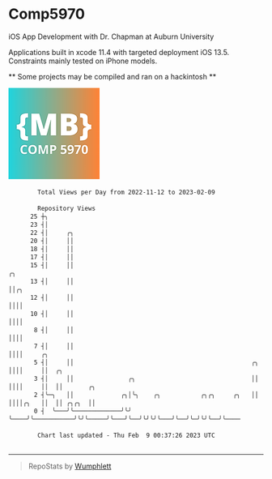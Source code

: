 # Comp5970
iOS App Development with Dr. Chapman at Auburn University

Applications built in xcode 11.4 with targeted deployment iOS 13.5.
Constraints mainly tested on iPhone models.

** Some projects may be compiled and ran on a hackintosh **

![App Icon](https://github.com/MatthewBentz/Comp5970/blob/master/Assignment1a-mlb0119/Assignment1a-mlb0119/Assets.xcassets/AppIcon.appiconset/180.png)

```
        Total Views per Day from 2022-11-12 to 2023-02-09

        Repository Views
      25 ┼╮
      23 ┤│
      22 ┤│     ╭╮
      20 ┤│     ││
      18 ┤│     ││
      17 ┤│     ││
      15 ┤│     ││                                                     ╭╮
      13 ┤│     ││                                                     ││╭╮
      12 ┤│     ││                                                     ││││
      10 ┤│     ││                                                     ││││
       8 ┤│     ││                                                     ││││
       7 ┤│     ││                                                     ││││     ╭╮
       5 ┤│     ││                                                 ╭╮  ││││     ││  ╭╮
       3 ┤│     ││               ╭╮                                ││  ││││     ││  ││       ╭╮
       2 ┤╰─╮   ││             ╭╮│╰╮    ╭╮           ╭╮╭╮     ╭╮   ││  ││││╭╮   ││  ││ ╭╮╭╮  ││
       0 ┤  ╰───╯╰─────────────╯╰╯ ╰────╯╰───────────╯╰╯╰─────╯╰───╯╰──╯╰╯╰╯╰───╯╰──╯╰─╯╰╯╰──╯╰────

        Chart last updated - Thu Feb  9 00:37:26 2023 UTC
        
```

---

> RepoStats by [Wumphlett](https://github.com/Wumphlett)
